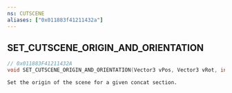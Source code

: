 ```yaml
---
ns: CUTSCENE
aliases: ["0x011883f41211432a"]
---
```

## SET_CUTSCENE_ORIGIN_AND_ORIENTATION

```c
// 0x011883F41211432A
void SET_CUTSCENE_ORIGIN_AND_ORIENTATION(Vector3 vPos, Vector3 vRot, int ConcatSection);
```

```
Set the origin of the scene for a given concat section.
```
